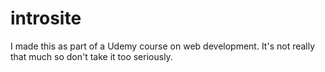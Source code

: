 # introsite

I made this as part of a Udemy course on web development. It's not really that much so don't take it too seriously.
